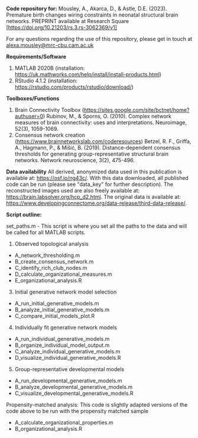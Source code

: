 **Code repository for:**
Mousley, A., Akarca, D., & Astle, D.E. (2023). Premature birth changes wiring constraints in neonatal structural brain networks. PREPRINT available at Research Square [https://doi.org/10.21203/rs.3.rs-3062369/v1]

For any questions regarding the use of this repository, please get in touch at alexa.mousley@mrc-cbu.cam.ac.uk

**Requirements/Software**
1) MATLAB 2020B (installation: https://uk.mathworks.com/help/install/install-products.html)
2) RStudio 4.1.2 (installation: https://rstudio.com/products/rstudio/download/)

**Toolboxes/Functions**
1) Brain Connectivity Toolbox (https://sites.google.com/site/bctnet/home?authuser=0)
Rubinov, M., & Sporns, O. (2010). Complex network measures of brain connectivity: uses and interpretations. Neuroimage, 52(3), 1059-1069.
2) Consensus network creation (https://www.brainnetworkslab.com/coderesources)
Betzel, R. F., Griffa, A., Hagmann, P., & Mišić, B. (2019). 
Distance-dependent consensus thresholds for generating group-representative
structural brain networks. Network neuroscience, 3(2), 475-496.

**Data availability**
All derived, anonymized data used in this publication is available at: https://osf.io/ng43c/. With this data downloaded, all published code can be run (please see "data_key" for further description). The reconstructed images used are also freely available at: https://brain.labsolver.org/hcp_d2.html. The original data is available at: https://www.developingconnectome.org/data-release/third-data-release/.

**Script outline:**

set_paths.m - This script is where you set all the paths to the data and will be called for all MATLAB scripts.

1) Observed topological analysis
- A_network_thresholding.m
- B_create_consensus_network.m
- C_identify_rich_club_nodes.m
- D_calculate_organizational_measures.m
- E_organizational_analysis.R  

3) Initial generative network model selection 
- A_run_initial_generative_models.m
- B_analyze_initial_generative_models.m  
- C_compare_initial_models_plot.R

4) Individually fit generative network models 
- A_run_individual_generative_models.m
- B_organize_individual_model_output.m 
- C_analyze_individual_generative_models.m 
- D_visualize_individual_generative_models.R 

5) Group-representative developmental models 
- A_run_developmental_generative_models.m
- B_analyze_developmental_generative_models.m 
- C_visualize_developmental_generative_models.R 

Propensity-matched analysis: This code is slightly adapted versions of the code above to be run with the propensity matched sample
- A_calculate_organizational_properties.m
- B_organizational_analysis.R

